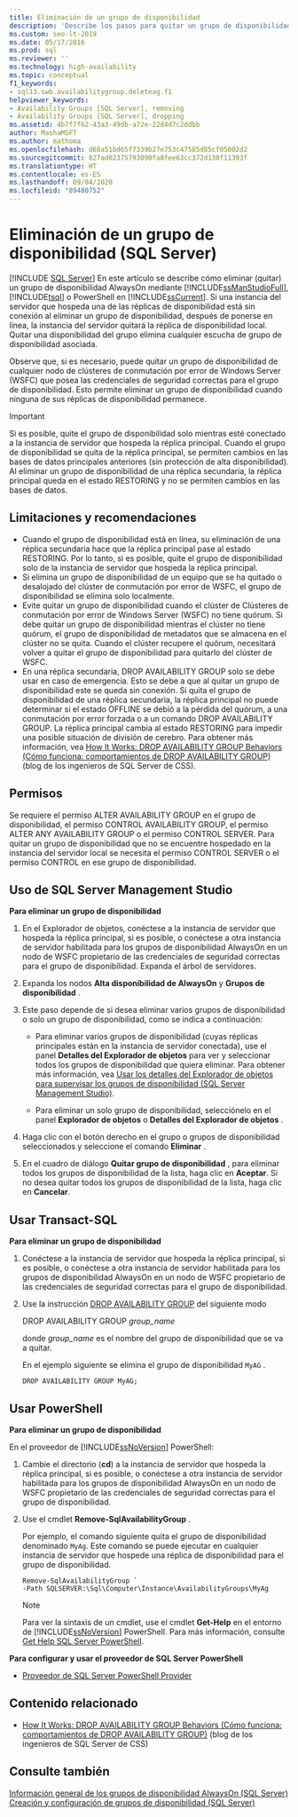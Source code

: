 ```yaml
---
title: Eliminación de un grupo de disponibilidad
description: 'Describe los pasos para quitar un grupo de disponibilidad con SQL Server Management Studio (SSMS), Transact-SQL (T-SQL) o SQL PowerShell. '
ms.custom: seo-lt-2019
ms.date: 05/17/2016
ms.prod: sql
ms.reviewer: ''
ms.technology: high-availability
ms.topic: conceptual
f1_keywords:
- sql13.swb.availabilitygroup.deleteag.f1
helpviewer_keywords:
- Availability Groups [SQL Server], removing
- Availability Groups [SQL Server], dropping
ms.assetid: 4b7f7f62-43a3-49db-a72e-22d4d7c2ddbb
author: MashaMSFT
ms.author: mathoma
ms.openlocfilehash: d68a51bd65f7339b27e753c47585d85cf05002d2
ms.sourcegitcommit: 827ad02375793090fa8fee63cc372d130f11393f
ms.translationtype: HT
ms.contentlocale: es-ES
ms.lasthandoff: 09/04/2020
ms.locfileid: "89480752"
---
```

# <a name="remove-an-availability-group-sql-server"></a>Eliminación de un grupo de disponibilidad (SQL Server)
[!INCLUDE [SQL Server](../../../includes/applies-to-version/sqlserver.md)]
  En este artículo se describe cómo eliminar (quitar) un grupo de disponibilidad AlwaysOn mediante [!INCLUDE[ssManStudioFull](../../../includes/ssmanstudiofull-md.md)], [!INCLUDE[tsql](../../../includes/tsql-md.md)] o PowerShell en [!INCLUDE[ssCurrent](../../../includes/sscurrent-md.md)]. Si una instancia del servidor que hospeda una de las réplicas de disponibilidad está sin conexión al eliminar un grupo de disponibilidad, después de ponerse en línea, la instancia del servidor quitará la réplica de disponibilidad local. Quitar una disponibilidad del grupo elimina cualquier escucha de grupo de disponibilidad asociada.  
  
 Observe que, si es necesario, puede quitar un grupo de disponibilidad de cualquier nodo de clústeres de conmutación por error de Windows Server (WSFC) que posea las credenciales de seguridad correctas para el grupo de disponibilidad. Esto permite eliminar un grupo de disponibilidad cuando ninguna de sus réplicas de disponibilidad permanece.  
  
> [!IMPORTANT]  
>  Si es posible, quite el grupo de disponibilidad solo mientras esté conectado a la instancia de servidor que hospeda la réplica principal. Cuando el grupo de disponibilidad se quita de la réplica principal, se permiten cambios en las bases de datos principales anteriores (sin protección de alta disponibilidad). Al eliminar un grupo de disponibilidad de una réplica secundaria, la réplica principal queda en el estado RESTORING y no se permiten cambios en las bases de datos.  

  
## <a name="limitations-and-recommendations"></a><a name="Restrictions"></a> Limitaciones y recomendaciones  
  
-   Cuando el grupo de disponibilidad está en línea, su eliminación de una réplica secundaria hace que la réplica principal pase al estado RESTORING. Por lo tanto, si es posible, quite el grupo de disponibilidad solo de la instancia de servidor que hospeda la réplica principal.    
-   Si elimina un grupo de disponibilidad de un equipo que se ha quitado o desalojado del clúster de conmutación por error de WSFC, el grupo de disponibilidad se elimina solo localmente. 
-   Evite quitar un grupo de disponibilidad cuando el clúster de Clústeres de conmutación por error de Windows Server (WSFC) no tiene quórum. Si debe quitar un grupo de disponibilidad mientras el clúster no tiene quórum, el grupo de disponibilidad de metadatos que se almacena en el clúster no se quita. Cuando el clúster recupere el quórum, necesitará volver a quitar el grupo de disponibilidad para quitarlo del clúster de WSFC.    
-   En una réplica secundaria, DROP AVAILABILITY GROUP solo se debe usar en caso de emergencia. Esto se debe a que al quitar un grupo de disponibilidad este se queda sin conexión. Si quita el grupo de disponibilidad de una réplica secundaria, la réplica principal no puede determinar si el estado OFFLINE se debió a la pérdida del quórum, a una conmutación por error forzada o a un comando DROP AVAILABILITY GROUP. La réplica principal cambia al estado RESTORING para impedir una posible situación de división de cerebro. Para obtener más información, vea [How It Works: DROP AVAILABILITY GROUP Behaviors (Cómo funciona: comportamientos de DROP AVAILABILITY GROUP)](https://docs.microsoft.com/archive/blogs/psssql/how-it-works-drop-availability-group-behaviors) (blog de los ingenieros de SQL Server de CSS).  
  
##  <a name="permissions"></a><a name="Permissions"></a> Permisos  
 Se requiere el permiso ALTER AVAILABILITY GROUP en el grupo de disponibilidad, el permiso CONTROL AVAILABILITY GROUP, el permiso ALTER ANY AVAILABILITY GROUP o el permiso CONTROL SERVER. Para quitar un grupo de disponibilidad que no se encuentre hospedado en la instancia del servidor local se necesita el permiso CONTROL SERVER o el permiso CONTROL en ese grupo de disponibilidad.  
  
##  <a name="using-sql-server-management-studio"></a><a name="SSMSProcedure"></a> Uso de SQL Server Management Studio  
 **Para eliminar un grupo de disponibilidad**  
  
1.  En el Explorador de objetos, conéctese a la instancia de servidor que hospeda la réplica principal, si es posible, o conéctese a otra instancia de servidor habilitada para los grupos de disponibilidad AlwaysOn en un nodo de WSFC propietario de las credenciales de seguridad correctas para el grupo de disponibilidad. Expanda el árbol de servidores.  
  
2.  Expanda los nodos **Alta disponibilidad de AlwaysOn** y **Grupos de disponibilidad** .  
  
3.  Este paso depende de si desea eliminar varios grupos de disponibilidad o solo un grupo de disponibilidad, como se indica a continuación:  
  
    -   Para eliminar varios grupos de disponibilidad (cuyas réplicas principales están en la instancia de servidor conectada), use el panel **Detalles del Explorador de objetos** para ver y seleccionar todos los grupos de disponibilidad que quiera eliminar. Para obtener más información, vea [Usar los detalles del Explorador de objetos para supervisar los grupos de disponibilidad &#40;SQL Server Management Studio&#41;](../../../database-engine/availability-groups/windows/use-object-explorer-details-to-monitor-availability-groups.md).  
  
    -   Para eliminar un solo grupo de disponibilidad, selecciónelo en el panel **Explorador de objetos** o **Detalles del Explorador de objetos** .  
  
4.  Haga clic con el botón derecho en el grupo o grupos de disponibilidad seleccionados y seleccione el comando **Eliminar** .  
  
5.  En el cuadro de diálogo **Quitar grupo de disponibilidad** , para eliminar todos los grupos de disponibilidad de la lista, haga clic en **Aceptar**. Si no desea quitar todos los grupos de disponibilidad de la lista, haga clic en **Cancelar**.  
  
##  <a name="using-transact-sql"></a><a name="TsqlProcedure"></a> Usar Transact-SQL  
 **Para eliminar un grupo de disponibilidad**  
  
1.  Conéctese a la instancia de servidor que hospeda la réplica principal, si es posible, o conéctese a otra instancia de servidor habilitada para los grupos de disponibilidad AlwaysOn en un nodo de WSFC propietario de las credenciales de seguridad correctas para el grupo de disponibilidad.  
  
2.  Use la instrucción [DROP AVAILABILITY GROUP](../../../t-sql/statements/drop-availability-group-transact-sql.md) del siguiente modo  
  
     DROP AVAILABILITY GROUP *group_name*  
  
     donde *group_name* es el nombre del grupo de disponibilidad que se va a quitar.  
  
     En el ejemplo siguiente se elimina el grupo de disponibilidad `MyAG` .  
  
    ```  
    DROP AVAILABILITY GROUP MyAG;  
    ```  
  
##  <a name="using-powershell"></a><a name="PowerShellProcedure"></a> Usar PowerShell  
 **Para eliminar un grupo de disponibilidad**  
  
 En el proveedor de [!INCLUDE[ssNoVersion](../../../includes/ssnoversion-md.md)] PowerShell:  
  
1.  Cambie el directorio (**cd**) a la instancia de servidor que hospeda la réplica principal, si es posible, o conéctese a otra instancia de servidor habilitada para los grupos de disponibilidad AlwaysOn en un nodo de WSFC propietario de las credenciales de seguridad correctas para el grupo de disponibilidad.  
  
2.  Use el cmdlet **Remove-SqlAvailabilityGroup** .  
  
     Por ejemplo, el comando siguiente quita el grupo de disponibilidad denominado `MyAg`. Este comando se puede ejecutar en cualquier instancia de servidor que hospede una réplica de disponibilidad para el grupo de disponibilidad.  
  
    ```  
    Remove-SqlAvailabilityGroup `   
    -Path SQLSERVER:\Sql\Computer\Instance\AvailabilityGroups\MyAg  
    ```  
  
    > [!NOTE]  
    >  Para ver la sintaxis de un cmdlet, use el cmdlet **Get-Help** en el entorno de [!INCLUDE[ssNoVersion](../../../includes/ssnoversion-md.md)] PowerShell. Para más información, consulte [Get Help SQL Server PowerShell](../../../relational-databases/scripting/get-help-sql-server-powershell.md).  
  
 **Para configurar y usar el proveedor de SQL Server PowerShell**  
  
-   [Proveedor de SQL Server PowerShell Provider](../../../relational-databases/scripting/sql-server-powershell-provider.md)  
  
##  <a name="related-content"></a><a name="RelatedContent"></a> Contenido relacionado  
  
-   [How It Works: DROP AVAILABILITY GROUP Behaviors (Cómo funciona: comportamientos de DROP AVAILABILITY GROUP)](https://docs.microsoft.com/archive/blogs/psssql/how-it-works-drop-availability-group-behaviors) (blog de los ingenieros de SQL Server de CSS)  
  
## <a name="see-also"></a>Consulte también  
 [Información general de los grupos de disponibilidad AlwaysOn &#40;SQL Server&#41;](../../../database-engine/availability-groups/windows/overview-of-always-on-availability-groups-sql-server.md)   
 [Creación y configuración de grupos de disponibilidad &#40;SQL Server&#41;](../../../database-engine/availability-groups/windows/creation-and-configuration-of-availability-groups-sql-server.md)  
  
  
